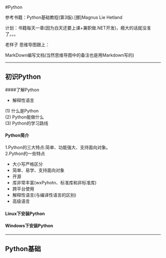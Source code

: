#Python

参考书籍：Python基础教程(第3版).[挪]Magnus Lie Hetland

计划：书籍每天一章(因为白天还要上课+兼职做.NET开发)，瘾大的话就没准了。。。

老样子 思维导图跟上：

MarkDown编写文档(当然思维导图中的备注也是用Markdown写的)

---
## 初识Python
####了解Python

- 解释性语言

(1) 什么是Python  
(2) Python能做什么  
(3) Python的学习路线   

#### Python简介
1.Python的三大特点:简单、功能强大、支持面向对象。  
2.Python的一些特点  

- 大小写严格区分
- 简单、易学、支持面向对象
- 开源
- 库非常丰富(wxPyhotn、标准库和非标准库)
- 跨平台使用
- 解释性语言(与编译性语言的区别)
- 高级语言


#### Linux下安装Python
#### Windows下安装Python

---

## Python基础